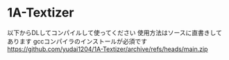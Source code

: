 # 1A-Textizer
以下からDLしてコンパイルして使ってください
使用方法はソースに直書きしてあります
gccコンパイラのインストールが必須です
https://github.com/yudai1204/1A-Textizer/archive/refs/heads/main.zip
